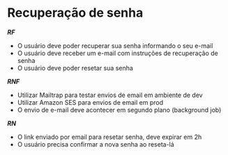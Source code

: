 # Recuperação de senha

***RF***

- O usuário deve poder recuperar sua senha informando o seu e-mail
- O usuário deve receber um e-mail com instruções de recuperação de senha
- O usuário deve poder resetar sua senha

***RNF***

- Utilizar Mailtrap para testar envios de email em ambiente de dev
- Utilizar Amazon SES para envios de email em prod
- O envio de e-mail deve acontecer em segundo plano (background job)

***RN***
- O link enviado por email para resetar senha, deve expirar em 2h
- O usuário precisa confirmar a nova senha ao reseta-lá